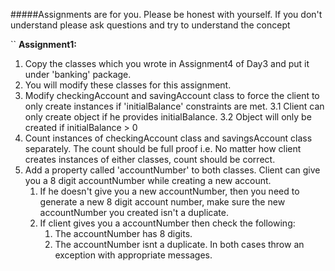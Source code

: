 #####Assignments are for you. 
Please be honest with yourself. If you don't understand please ask questions and try to 
understand the concept

``
__Assignment1:__
1. Copy the classes which you wrote in Assignment4 of Day3 and put it under 'banking' package.
2. You will modify these classes for this assignment.
3. Modify checkingAccount and savingAccount class to force the client to only create instances if 'initialBalance' constraints are met.
    3.1 Client can only create object if he provides initialBalance.
    3.2 Object will only be created if initialBalance > 0
4. Count instances of checkingAccount class and savingsAccount class separately. The count should be full proof i.e. No matter how client 
    creates instances of either classes, count should be correct.
5. Add a property called 'accountNumber' to both classes. Client can give you a 8 digit accountNumber while creating a
    new account. 
    1. If he doesn't give you a new accountNumber, then you need to generate a new 8 digit account number, make 
        sure the new accountNumber you created isn't a duplicate.
    2. If client gives you a accountNumber then check the following:
        1. The accountNumber has 8 digits.
        2. The accountNumber isnt a duplicate.
        In both cases throw an exception with appropriate messages.